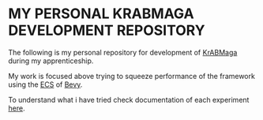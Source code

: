 # MY PERSONAL KRABMAGA DEVELOPMENT REPOSITORY

The following is my personal repository for development of [KrABMaga](https://krabmaga.github.io/) during my apprenticeship.

My work is focused above trying to squeeze performance of the framework using the [ECS](https://en.wikipedia.org/wiki/Entity_component_system#:~:text=Entity%E2%80%93component%E2%80%93system) of [Bevy](https://bevyengine.org/). 

To understand what i have tried check documentation of each experiment [here](https://github.com/Tonaion02/KrABMagaTirocinio_provisory/tree/fix_simulations/experiments_doc).